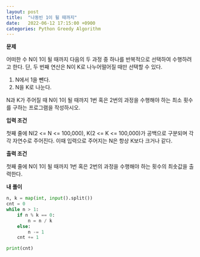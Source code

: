 ```yaml
---
layout: post
title:  "나동빈 1이 될 때까지"
date:   2022-06-12 17:15:00 +0900
categories: Python Greedy Algorithm
---
```

__문제__

어떠한 수 N이 1이 될 때까지 다음의 두 과정 중 하나를 반복적으로 선택하여 수행하려고 한다. 단, 두 번째 연산은 N이 K로 나누어떨어질 때만 선택할 수 있다.

1. N에서 1을 뺀다.
2. N을 K로 나눈다.

N과 K가 주어질 때 N이 1이 될 때까지 1번 혹은 2번의 과정을 수행해야 하는 최소 횟수를 구하는 프로그램을 작성하시오.

__입력 조건__

첫째 줄에 N(2 <= N <= 100,000), K(2 <= K <= 100,000)가 공백으로 구분되며 각각 자연수로 주어진다. 이때 입력으로 주어지는 N은 항상 K보다 크거나 같다.


__출력 조건__

첫째 줄에 N이 1이 될 때까지 1번 혹은 2번의 과정을 수행해야 하는 횟수의 최솟값을 출력한다.

__내 풀이__
```python
n, k = map(int, input().split())
cnt = 0
while n > 1:
    if n % k == 0:
        n = n / k
    else:
        n -= 1
    cnt += 1

print(cnt)
```

